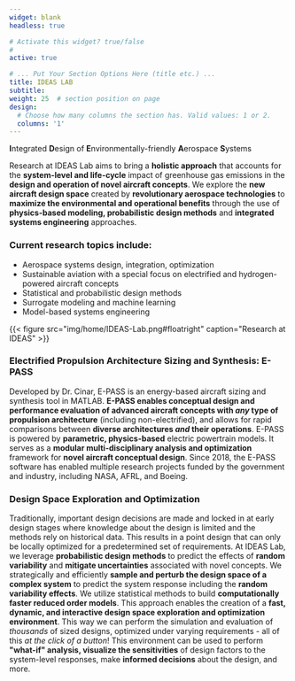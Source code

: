 ```yaml
---
widget: blank
headless: true

# Activate this widget? true/false 
# 
active: true

# ... Put Your Section Options Here (title etc.) ...
title: IDEAS LAB
subtitle:
weight: 25  # section position on page
design:
  # Choose how many columns the section has. Valid values: 1 or 2.
  columns: '1'
---
```

**I**ntegrated **D**esign of **E**nvironmentally-friendly **A**erospace **S**ystems<br>

Research at IDEAS Lab aims to bring a **holistic approach** that accounts for the **system-level and life-cycle** impact of greenhouse gas emissions in the **design and operation of novel aircraft concepts**. We explore the **new aircraft design space** created by **revolutionary aerospace technologies** to **maximize the environmental and operational benefits** through the use of **physics-based modeling, probabilistic design methods** and **integrated systems engineering** approaches.

### Current research topics include:
- Aerospace systems design, integration, optimization
- Sustainable aviation with a special focus on electrified and hydrogen-powered aircraft concepts
- Statistical and probabilistic design methods
- Surrogate modeling and machine learning
- Model-based systems engineering

{{< figure src="img/home/IDEAS-Lab.png#floatright" caption="Research at IDEAS" >}}

### Electrified Propulsion Architecture Sizing and Synthesis: E-PASS
Developed by Dr. Cinar, E-PASS is an energy-based aircraft sizing and synthesis tool in MATLAB. **E-PASS enables conceptual design and performance evaluation of advanced aircraft concepts with *any* type of propulsion architecture** (including non-electrified), and allows for rapid comparisons between **diverse architectures *and* their operations**. E-PASS is powered by **parametric, physics-based** electric powertrain models. It serves as a **modular multi-disciplinary analysis and optimization** framework for **novel aircraft conceptual design**. Since 2018, the E-PASS software has enabled multiple research projects funded by the government and industry, including NASA, AFRL, and Boeing.

### Design Space Exploration and Optimization
Traditionally, important design decisions are made and locked in at early design stages where knowledge about the design is limited and the methods rely on historical data. This results in a point design that can only be locally optimized for a predetermined set of requirements. At IDEAS Lab, we leverage **probabilistic design methods** to predict the effects of **random variability** and **mitigate uncertainties** associated with novel concepts. We strategically and efficiently **sample and perturb the design space of a complex system** to predict the system response including the **random variability effects**. We utilize statistical methods to build **computationally faster reduced order models**. This approach enables the creation of a **fast, dynamic, and interactive design space exploration and optimization environment**. This way we can perform the simulation and evaluation of *thousands* of sized designs, optimized under varying requirements - all of this *at the click of a button*! This environment can be used to perform **"what-if" analysis, visualize the sensitivities** of design factors to the system-level responses, make **informed decisions** about the design, and more.

